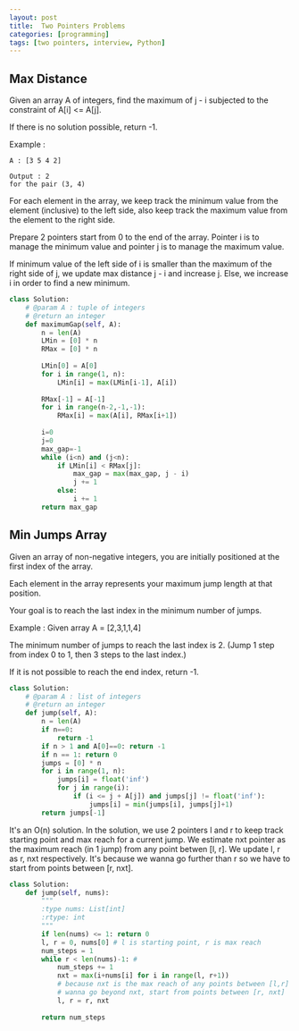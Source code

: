 ```yaml
---
layout: post
title:  Two Pointers Problems
categories: [programming]
tags: [two pointers, interview, Python]
---
```


## Max Distance

Given an array A of integers, find the maximum of j - i subjected to the constraint of A[i] <= A[j].

If there is no solution possible, return -1.

Example :

```
A : [3 5 4 2]

Output : 2 
for the pair (3, 4)
```
For each element in the array, we keep track the minimum value from the element (inclusive) to the left side, also keep track the maximum value from the element to the right side. 

Prepare 2 pointers start from 0 to the end of the array. Pointer i is to manage the minimum value and pointer j is to manage the maximum value.

If minimum value of the left side of i is smaller than the maximum of the right side of j, we update max distance j - i and increase j. Else, we increase i in order to find a new minimum.


```python
class Solution:
    # @param A : tuple of integers
    # @return an integer
    def maximumGap(self, A):
        n = len(A)
        LMin = [0] * n
        RMax = [0] * n
        
        LMin[0] = A[0]
        for i in range(1, n):
            LMin[i] = max(LMin[i-1], A[i])
        
        RMax[-1] = A[-1]
        for i in range(n-2,-1,-1):
            RMax[i] = max(A[i], RMax[i+1])
        
        i=0
        j=0
        max_gap=-1
        while (i<n) and (j<n):
            if LMin[i] < RMax[j]:
                max_gap = max(max_gap, j - i)
                j += 1
            else:
                i += 1
        return max_gap
```

## Min Jumps Array

Given an array of non-negative integers, you are initially positioned at the first index of the array.

Each element in the array represents your maximum jump length at that position.

Your goal is to reach the last index in the minimum number of jumps.

Example :
Given array A = [2,3,1,1,4]

The minimum number of jumps to reach the last index is 2. (Jump 1 step from index 0 to 1, then 3 steps to the last index.)

If it is not possible to reach the end index, return -1.

```python
class Solution:
    # @param A : list of integers
    # @return an integer
    def jump(self, A):
        n = len(A)
        if n==0:
            return -1
        if n > 1 and A[0]==0: return -1
        if n == 1: return 0
        jumps = [0] * n
        for i in range(1, n):
            jumps[i] = float('inf')
            for j in range(i):
                if (i <= j + A[j]) and jumps[j] != float('inf'):
                    jumps[i] = min(jumps[i], jumps[j]+1)
        return jumps[-1]
```

It's an O(n) solution. In the solution, we use 2 pointers l and r to keep track starting point and max reach for a current jump. We estimate nxt pointer as the maximum reach (in 1 jump) from any point betwen [l, r]. We update l, r as r, nxt respectively. It's because we wanna go further than r so we have to start from points between [r, nxt]. 


```python
class Solution:
    def jump(self, nums):
        """
        :type nums: List[int]
        :rtype: int
        """
        if len(nums) <= 1: return 0
        l, r = 0, nums[0] # l is starting point, r is max reach
        num_steps = 1
        while r < len(nums)-1: # 
            num_steps += 1
            nxt = max(i+nums[i] for i in range(l, r+1))
            # because nxt is the max reach of any points between [l,r]
            # wanna go beyond nxt, start from points between [r, nxt]
            l, r = r, nxt 
                             
        return num_steps
```
